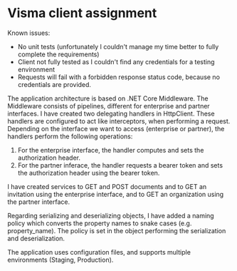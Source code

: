 # Visma client assignment

Known issues:

- No unit tests (unfortunately I couldn't manage my time better to fully complete the requirements)
- Client not fully tested as I couldn't find any credentials for a testing environment
- Requests will fail with a forbidden response status code, because no credentials are provided.

The application architecture is based on .NET Core Middleware. The Middleware consists of pipelines, different for enterprise and partner interfaces.
I have created two delegating handlers in HttpClient. These handlers are configured to act like interceptors, when performing a request. Depending on the interface we want to access (enterprise or partner), the handlers perform the following operations:

1. For the enterprise interface, the handler computes and sets the authorization header.
2. For the partner inferace, the handler requests a bearer token and sets the authorization header using the bearer token.

I have created services to GET and POST documents and to GET an invitation using the enterprise interface, and to GET an organization using the partner interface.

Regarding serializing and deserializing objects, I have added a naming policy which converts the property names to snake cases (e.g. property_name). The policy is set in the object performing the serialization and deserialization.

The application uses configuration files, and supports multiple environments (Staging, Production).
